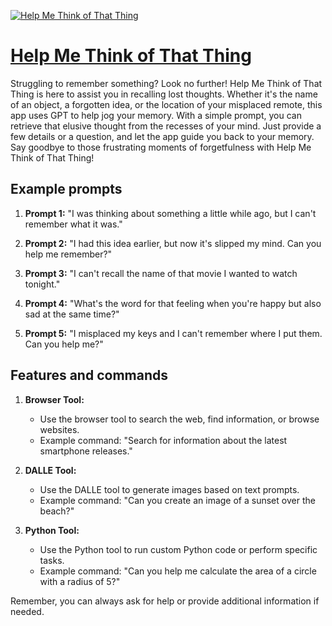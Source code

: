 [![Help Me Think of That Thing](https://files.oaiusercontent.com/file-Fjt8b2d8P8MyzDgiA0KngNte?se=2123-10-16T20%3A52%3A57Z&sp=r&sv=2021-08-06&sr=b&rscc=max-age%3D31536000%2C%20immutable&rscd=attachment%3B%20filename%3D9987880b-6eb1-40f4-a274-c361b6354542.png&sig=BrXVWQRT2kc3/sGzA4/K2Z7SJIwCjX3yMmn18j1pT6o%3D)](https://chat.openai.com/g/g-RUOUyH49u-help-me-think-of-that-thing)

# [Help Me Think of That Thing](https://chat.openai.com/g/g-RUOUyH49u-help-me-think-of-that-thing)

Struggling to remember something? Look no further! Help Me Think of That Thing is here to assist you in recalling lost thoughts. Whether it's the name of an object, a forgotten idea, or the location of your misplaced remote, this app uses GPT to help jog your memory. With a simple prompt, you can retrieve that elusive thought from the recesses of your mind. Just provide a few details or a question, and let the app guide you back to your memory. Say goodbye to those frustrating moments of forgetfulness with Help Me Think of That Thing!

## Example prompts

1. **Prompt 1:** "I was thinking about something a little while ago, but I can't remember what it was."

2. **Prompt 2:** "I had this idea earlier, but now it's slipped my mind. Can you help me remember?"

3. **Prompt 3:** "I can't recall the name of that movie I wanted to watch tonight."

4. **Prompt 4:** "What's the word for that feeling when you're happy but also sad at the same time?"

5. **Prompt 5:** "I misplaced my keys and I can't remember where I put them. Can you help me?"

## Features and commands

1. **Browser Tool:**
   - Use the browser tool to search the web, find information, or browse websites.
   - Example command: "Search for information about the latest smartphone releases."

2. **DALLE Tool:**
   - Use the DALLE tool to generate images based on text prompts.
   - Example command: "Can you create an image of a sunset over the beach?"

3. **Python Tool:**
   - Use the Python tool to run custom Python code or perform specific tasks.
   - Example command: "Can you help me calculate the area of a circle with a radius of 5?"

Remember, you can always ask for help or provide additional information if needed.